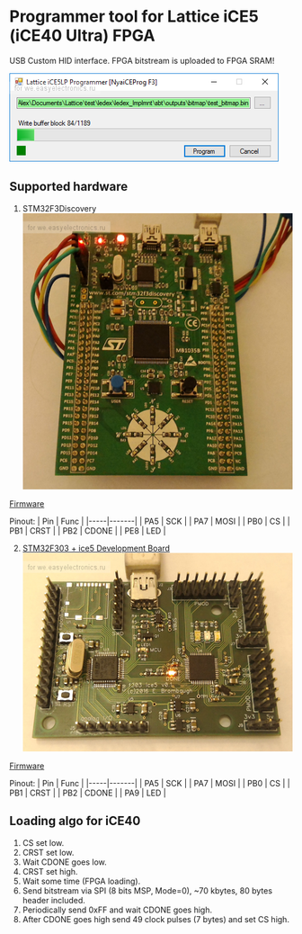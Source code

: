 # Programmer tool for Lattice iCE5 (iCE40 Ultra) FPGA

USB Custom HID interface.
FPGA bitstream is uploaded to FPGA SRAM!

![GUI screenshot](assets/gui.png)

## Supported hardware
1. STM32F3Discovery
![STM32F3Discovery photo](assets/stm32f3discovery.png)

[Firmware](firmware/stm32f303/stm32f3lattice_disc.hex)

Pinout:
| Pin | Func  | 
|-----|-------|
| PA5 | SCK   | 
| PA7 | MOSI  |
| PB0 | CS    |
| PB1 | CRST  |
| PB2 | CDONE |
| PE8 | LED   |

2. [STM32F303 + ice5 Development Board](http://ebrombaugh.studionebula.com/embedded/f303_ice5/)
![STM32F303 + ice5 Development Board photo](assets/ice5devboard.png)

[Firmware](firmware/stm32f303/stm32f3lattice_ice5.hex)

Pinout:
| Pin | Func  | 
|-----|-------|
| PA5 | SCK   | 
| PA7 | MOSI  |
| PB0 | CS    |
| PB1 | CRST  |
| PB2 | CDONE |
| PA9 | LED   |

## Loading algo for iCE40
1. CS set low.
2. CRST set low.
3. Wait CDONE goes low.
4. CRST set high.
5. Wait some time (FPGA loading).
6. Send bitstream via SPI (8 bits MSP, Mode=0), ~70 kbytes, 80 bytes header included.
7. Periodically send 0xFF and wait CDONE goes high.
8. After CDONE goes high send 49 clock pulses (7 bytes) and set CS high.
